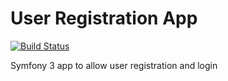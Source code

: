 # User Registration App

[![Build Status](https://travis-ci.org/PlatinumTechSolutions/user-registration-app.svg)](https://travis-ci.org/PlatinumTechSolutions/user-registration-app)

Symfony 3 app to allow user registration and login


